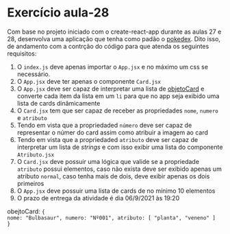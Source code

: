 # Exercício aula-28

Com  base no projeto iniciado com o create-react-app durante as aulas 27 e 28, desenvolva uma aplicação que tenha como padão o [pokedex](https://www.pokemon.com/br/pokedex/). Dito isso, de andamento com a contrção do código para que atenda os seguintes requisitos:

1. O `index.js` deve apenas importar o `App.jsx` e no máximo um css se necessário.
1. O `App.jsx` deve ter apenas o componente `Card.jsx` 
1. O `App.jsx` deve ser capaz de interpretar uma lista de [objetoCard](#obejtoCard) e converte cada item da lista em um `li` para que no app seja exibido uma lista de cards dinâmicamente
1. O `Card.jsx` tem que ser capaz de receber as propriedades `nome`, `numero` e `atributo`
1. Tendo em vista que a propriedaded `número` deve ser capaz de representar o númer do card assim como atribuir a imagem ao card
1. Tendo em vista que a propriedaded `atributo` deve ser capaz de interpretar um lista de _strings_ e com isso exibir uma lista do componente `Atributo.jsx`
1. O `Card.jsx` deve possuir uma lógica que valide se a propriedade `atributo` possui elementos, caso não exista deve ser exibido apenas um atributo `normal`, caso tenha mais de dois, deve exibir apenas os dois primeiros 
1. O `App.jsx` deve possuir uma lista de cards de no mínimo 10 elementos
1. O prazo de entrega da atividade é dia 06/9/2021 às 19:20 


<label for=obejtoCard> obejtoCard:  </label>
<code id="obejtoCard">{
    nome: "Bulbasaur",
    numero: "Nº001",
    atributo: [
        "planta", "veneno"
    ]
}</code>
